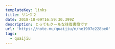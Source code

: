 ```yaml
---
templateKey: links
title: リンク２
date: 2018-10-09T16:59:30.399Z
description: とってもクールな往復書簡です
url: 'https://note.mu/quaijiu/n/ne1907e228be0'
tags:
  - quaijiu
---
```


